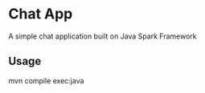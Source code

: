 # Chat App

A simple chat application built on Java Spark Framework

## Usage

mvn compile exec:java
